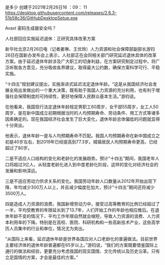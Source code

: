 是多少
创建于2021年2月26日16 ：09： 11
https://desktop.githubusercontent.com/releases/2.6.3-51b58c36/GitHubDesktopSetup.exe


Avast 密码生成器安全吗？

人社部回应实施延迟退休：正研究具体改革方案

新华社北京2月26日电（记者姜琳、王优玲）人力资源和社会保障部副部长游钧26日在国新办发布会上表示，人社部正在会同相关部门研究延迟退休具体的改革方案。由于延迟退休年龄涉及广大职工的切身利益，在方案研究制定过程中，将广泛听取各方意见，充分吸收各界建议，取得最大公约数，确保方案科学可行、平稳实施。

“十四五”规划建议提出，实施渐进式延迟法定退休年龄。“这是从我国经济社会发展全局出发做出的一个重大决策，既有助于我国人力资源的充分利用，也有利于增强社会保障制度的可持续性，更好地保障人民群众基本生活。”游钧说。

在他看来，我国现行法定退休年龄规定男职工60周岁，女干部55周岁，女工人50周岁，是在新中国成立初期根据当时的人均预期寿命、劳动条件、用工方式等诸多因素确定的。现在我国经济社会发生了巨大变化，退休年龄总体偏低的问题就显得十分突出。

他表示，退休年龄一是与人均预期寿命不匹配。我国人均预期寿命在新中国成立之初是40岁左右，到2019年已经提高到77.3岁。城镇居民人均预期寿命更高，已经超过了80岁。

二是不适应人口结构的变化和老龄化的发展趋势。预计“十四五”期间，我国老年人口将超过3亿人，从轻度老龄化进入到中度老龄化阶段，这样的变化对经济社会的发展和影响深远。

三是不适应劳动力供求关系的变化。我国劳动年龄人口数量从2012年开始出现下降，年均减少300万人以上，并且减少幅度在加大，预计“十四五”期间还将减少3500万人。

四是造成人力资源的浪费。我国新增劳动力中，接受过高等教育的比例已经超过了一半，平均受教育的年限延长到了13.7年，人们开始工作的年龄也相应推后。在退休年龄不变的情况下，平均工作年限自然就会缩短，导致人力资源的浪费、人力资本利用率的下降。特别是在高校、医院、科研机构和一些高新技术产业，这些高学历人员集中的行业和单位，情况尤为突出。

“从国际上来看，延迟退休年龄是世界各国应对人口老龄化的普遍做法。目前世界主要经济体的退休年龄普遍都在65岁以上。”游钧说，“我们的方案既要借鉴国际上通行的做法和经验，更要充分考虑我国的现实国情、文化传统以及历史沿革。只有立足国情的方案，才会是最佳的方案。”

